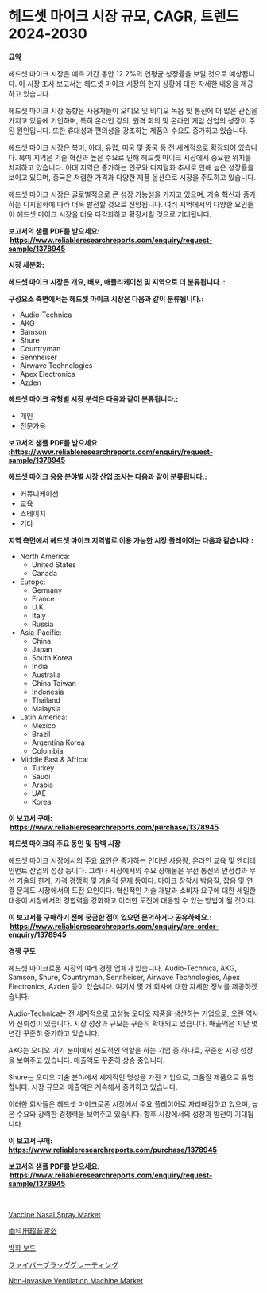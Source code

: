<p><h1>헤드셋 마이크 시장 규모, CAGR, 트렌드 2024-2030</h1></p><p><strong>요약</strong></p>
<p><p>헤드셋 마이크 시장은 예측 기간 동안 12.2%의 연평균 성장률을 보일 것으로 예상됩니다. 이 시장 조사 보고서는 헤드셋 마이크 시장의 현지 상황에 대한 자세한 내용을 제공하고 있습니다.</p><p>헤드셋 마이크 시장 동향은 사용자들이 오디오 및 비디오 녹음 및 통신에 더 많은 관심을 가지고 있음에 기인하며, 특히 온라인 강의, 원격 회의 및 온라인 게임 산업의 성장이 주된 원인입니다. 또한 휴대성과 편의성을 강조하는 제품의 수요도 증가하고 있습니다.</p><p>헤드셋 마이크 시장은 북미, 아태, 유럽, 미국 및 중국 등 전 세계적으로 확장되어 있습니다. 북미 지역은 기술 혁신과 높은 수요로 인해 헤드셋 마이크 시장에서 중요한 위치를 차지하고 있습니다. 아태 지역은 증가하는 인구와 디지털화 추세로 인해 높은 성장률을 보이고 있으며, 중국은 저렴한 가격과 다양한 제품 옵션으로 시장을 주도하고 있습니다.</p><p>헤드셋 마이크 시장은 글로벌적으로 큰 성장 가능성을 가지고 있으며, 기술 혁신과 증가하는 디지털화에 따라 더욱 발전할 것으로 전망됩니다. 여러 지역에서의 다양한 요인들이 헤드셋 마이크 시장을 더욱 다각화하고 확장시킬 것으로 기대됩니다.</p></p>
<p><strong>보고서의 샘플 PDF를 받으세요: &nbsp;<a href="https://www.reliableresearchreports.com/enquiry/request-sample/1378945">https://www.reliableresearchreports.com/enquiry/request-sample/1378945</a></strong></p>
<p><strong>시장 세분화:</strong></p>
<p><strong> 헤드셋 마이크 시장은 개요, 배포, 애플리케이션 및 지역으로 더 분류됩니다. :</strong></p>
<p><strong>구성요소 측면에서는 헤드셋 마이크 시장은 다음과 같이 분류됩니다.:</strong></p>
<p><ul><li>Audio-Technica</li><li>AKG</li><li>Samson</li><li>Shure</li><li>Countryman</li><li>Sennheiser</li><li>Airwave Technologies</li><li>Apex Electronics</li><li>Azden</li></ul></p>
<p><strong> 헤드셋 마이크 유형별 시장 분석은 다음과 같이 분류됩니다.:</strong></p>
<p><ul><li>개인</li><li>전문가용</li></ul></p>
<p><strong>보고서의 샘플 PDF를 받으세요 :<a href="https://www.reliableresearchreports.com/enquiry/request-sample/1378945">https://www.reliableresearchreports.com/enquiry/request-sample/1378945</a></strong></p>
<p><strong> 헤드셋 마이크 응용 분야별 시장 산업 조사는 다음과 같이 분류됩니다.:</strong></p>
<p><ul><li>커뮤니케이션</li><li>교육</li><li>스테이지</li><li>기타</li></ul></p>
<p><strong>지역 측면에서 헤드셋 마이크 지역별로 이용 가능한 시장 플레이어는 다음과 같습니다.:</strong></p>
<p><ul>
    <li>
        North America:
        <ul>
            <li>United States</li>
            <li>Canada</li>
        </ul>
    </li>
    <li>
        Europe:
        <ul>
            <li>Germany</li>
            <li>France</li>
            <li>U.K.</li>
            <li>Italy</li>
            <li>Russia</li>
        </ul>
    </li>
    <li>
        Asia-Pacific:
        <ul>
            <li>China</li>
            <li>Japan</li>
            <li>South Korea</li>
            <li>India</li>
            <li>Australia</li>
            <li>China Taiwan</li>
            <li>Indonesia</li>
            <li>Thailand</li>
            <li>Malaysia</li>
        </ul>
    </li>
    <li>
        Latin America:
        <ul>
            <li>Mexico</li>
            <li>Brazil</li>
            <li>Argentina Korea</li>
            <li>Colombia</li>
        </ul>
    </li>
    <li>
        Middle East & Africa:
        <ul>
            <li>Turkey</li>
            <li>Saudi</li>
            <li>Arabia</li>
            <li>UAE</li>
            <li>Korea</li>
        </ul>
    </li>
    </ul></p>
<p><strong>이 보고서 구매: &nbsp;<a href="https://www.reliableresearchreports.com/purchase/1378945">https://www.reliableresearchreports.com/purchase/1378945</a></strong></p>
<p><strong>헤드셋 마이크의 주요 동인 및 장벽 시장</strong></p>
<p><p>헤드셋 마이크 시장에서의 주요 요인은 증가하는 인터넷 사용량, 온라인 교육 및 엔터테인먼트 산업의 성장 등이다. 그러나 시장에서의 주요 장애물은 무선 통신의 안정성과 무선 기술의 한계, 가격 경쟁력 및 기술적 문제 등이다. 마이크 장착시 박음질, 잡음 및 연결 문제도 시장에서의 도전 요인이다. 혁신적인 기술 개발과 소비자 요구에 대한 세밀한 대응이 시장에서의 경합력을 강화하고 이러한 도전에 대응할 수 있는 방법이 될 것이다.</p></p>
<p><strong>이 보고서를 구매하기 전에 궁금한 점이 있으면 문의하거나 공유하세요.: &nbsp;<a href="https://www.reliableresearchreports.com/enquiry/pre-order-enquiry/1378945">https://www.reliableresearchreports.com/enquiry/pre-order-enquiry/1378945</a></strong></p>
<p><strong>경쟁 구도</strong></p>
<p><p>헤드셋 마이크로폰 시장의 여러 경쟁 업체가 있습니다. Audio-Technica, AKG, Samson, Shure, Countryman, Sennheiser, Airwave Technologies, Apex Electronics, Azden 등이 있습니다. 여기서 몇 개 회사에 대한 자세한 정보를 제공하겠습니다.</p><p>Audio-Technica는 전 세계적으로 고성능 오디오 제품을 생산하는 기업으로, 오랜 역사와 신뢰성이 있습니다. 시장 성장과 규모는 꾸준히 확대되고 있습니다. 매출액은 지난 몇 년간 꾸준히 증가하고 있습니다.</p><p>AKG는 오디오 기기 분야에서 선도적인 역할을 하는 기업 중 하나로, 꾸준한 시장 성장을 보여주고 있습니다. 매출액도 꾸준히 상승 중입니다.</p><p>Shure는 오디오 기술 분야에서 세계적인 명성을 가진 기업으로, 고품질 제품으로 유명합니다. 시장 규모와 매출액은 계속해서 증가하고 있습니다.</p><p>이러한 회사들은 헤드셋 마이크로폰 시장에서 주요 플레이어로 자리매김하고 있으며, 높은 수요와 강력한 경쟁력을 보여주고 있습니다. 향후 시장에서의 성장과 발전이 기대됩니다.</p></p>
<p><strong>이 보고서 구매: &nbsp; <a href="https://www.reliableresearchreports.com/purchase/1378945">https://www.reliableresearchreports.com/purchase/1378945</a></strong></p>
<p><strong>보고서의 샘플 PDF를 받으세요: &nbsp;<a href="https://www.reliableresearchreports.com/enquiry/request-sample/1378945">https://www.reliableresearchreports.com/enquiry/request-sample/1378945</a></strong><strong></strong></p>
<p>&nbsp;</p>
<p><p><a href="https://faithful-glue-af3.notion.site/Vaccine-Nasal-Spray-Market-Size-2024-2031-Global-Industrial-Analysis-Key-Geographical-Regions-Ma-393ac8b6ba4343d7a41d63058f7ab181">Vaccine Nasal Spray Market</a></p><p><a href="https://medium.com/@charm854/%E6%AD%AF%E7%A7%91%E8%B6%85%E9%9F%B3%E6%B3%A2%E6%B5%B4%E5%B8%82%E5%A0%B4-%E7%AB%B6%E4%BA%89%E5%88%86%E6%9E%90-%E5%B8%82%E5%A0%B4%E3%83%88%E3%83%AC%E3%83%B3%E3%83%89-2031%E5%B9%B4%E3%81%BE%E3%81%A7%E3%81%AE%E4%BA%88%E6%B8%AC-1cffe8d550dd">歯科用超音波浴</a></p><p><a href="https://github.com/mpodehpw07370073/Market-Research-Report-List-1/blob/main/2091502898.md">방화 보드</a></p><p><a href="https://medium.com/@vivakuvalis2005/%E3%83%95%E3%82%A1%E3%82%A4%E3%83%90%E3%83%BC%E3%83%96%E3%83%A9%E3%83%83%E3%82%B0%E6%A0%BC%E5%AD%90%E5%B8%82%E5%A0%B4-%E6%88%90%E5%8A%9F%E3%81%97%E3%81%9F%E3%83%93%E3%82%B8%E3%83%8D%E3%82%B9%E6%88%A6%E7%95%A5%E3%81%AE%E9%8D%B52031%E5%B9%B4%E3%81%BE%E3%81%A7%E3%81%AE%E4%BA%88%E6%B8%AC-0d7a03621b46">ファイバーブラッググレーティング</a></p><p><a href="https://issuu.com/reportprime-2/docs/non-invasive-ventilation-machine-market-size-2030.">Non-invasive Ventilation Machine Market</a></p></p>